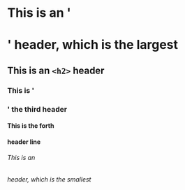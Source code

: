 # This is an '<h1>' header, which is the largest

## This is an `<h2>` header

### This is '<h3>' the third header 

#### This is the forth <h4> header line

###### This is an <h6> header, which is the smallest
